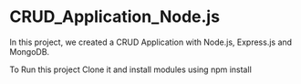 # CRUD_Application_Node.js

In this project, we created a CRUD Application with Node.js, Express.js and MongoDB.

To Run this project Clone it and install modules using
npm install
